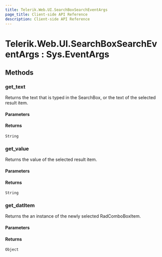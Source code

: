 ```yaml
---
title: Telerik.Web.UI.SearchBoxSearchEventArgs
page_title: Client-side API Reference
description: Client-side API Reference
---
```


# Telerik.Web.UI.SearchBoxSearchEventArgs : Sys.EventArgs

## Methods

###  get_text

Returns the text that is typed in the SearchBox, or the text of the selected result item. 

#### Parameters

#### Returns

`String`


###  get_value

Returns the value of the selected result item. 

#### Parameters

#### Returns

`String`

###  get_datItem

Returns the an instance of the newly selected RadComboBoxItem.

#### Parameters

#### Returns

`Object`

